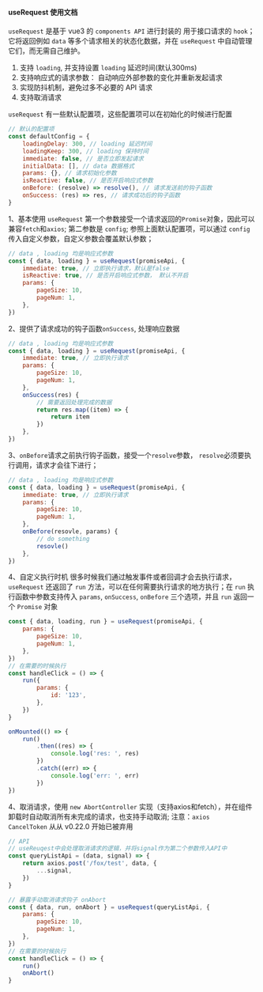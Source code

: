 #### useRequest 使用文档

`useRequest` 是基于 vue3 的 `components API` 进行封装的 用于接口请求的 `hook`； 它将返回例如 `data` 等多个请求相关的状态化数据，并在 `useRequest` 中自动管理它们，而无需自己维护。

1. 支持 `loading`, 并支持设置 `loading` 延迟时间(默认300ms)
2. 支持响应式的请求参数： 自动响应外部参数的变化并重新发起请求
3. 实现防抖机制，避免过多不必要的 API 请求
4. 支持取消请求

`useRequest` 有一些默认配置项，这些配置项可以在初始化的时候进行配置

```javascript {.line-numbers}
// 默认的配置项
const defaultConfig = {
	loadingDelay: 300, // loading 延迟时间
	loadingKeep: 300, // loading 保持时间
	immediate: false, // 是否立即发起请求
	initialData: [], // data 数据格式
	params: {}, // 请求初始化参数
	isReactive: false, // 是否开启响应式参数
	onBefore: (resolve) => resolve(), // 请求发送前的钩子函数
	onSuccess: (res) => res, // 请求成功后的钩子函数
}
```

1、基本使用
`useRequest` 第一个参数接受一个请求返回的`Promise`对象，因此可以兼容`fetch`和`axios`; 第二参数是 `config`; 参照上面默认配置项，可以通过 `config` 传入自定义参数，自定义参数会覆盖默认参数；

```js {.line-numbers}
// data , loading 均是响应式参数
const { data, loading } = useRequest(promiseApi, {
	immediate: true, // 立即执行请求，默认是false
	isReactive: true, // 是否开启响应式参数， 默认不开启
	params: {
		pageSize: 10,
		pageNum: 1,
	},
})
```

2、提供了请求成功的钩子函数`onSuccess`, 处理响应数据

```js {.line-numbers}
// data , loading 均是响应式参数
const { data, loading } = useRequest(promiseApi, {
	immediate: true, // 立即执行请求
	params: {
		pageSize: 10,
		pageNum: 1,
	},
	onSuccess(res) {
		// 需要返回处理完成的数据
		return res.map((item) => {
			return item
		})
	},
})
```

3、`onBefore`请求之前执行钩子函数，接受一个`resolve`参数， `resolve`必须要执行调用，请求才会往下进行；

```js {.line-numbers}
// data , loading 均是响应式参数
const { data, loading } = useRequest(promiseApi, {
	immediate: true, // 立即执行请求
	params: {
		pageSize: 10,
		pageNum: 1,
	},
	onBefore(resovle, params) {
		// do something
		resovle()
	},
})
```

4、自定义执行时机
很多时候我们通过触发事件或者回调才会去执行请求，`useRequest` 还返回了 `run` 方法，可以在任何需要执行请求的地方执行；在 `run` 执行函数中参数支持传入 `params`, `onSuccess`, `onBefore` 三个选项，并且 `run` 返回一个 `Promise` 对象

```js {.line-numbers}
const { data, loading, run } = useRequest(promiseApi, {
	params: {
		pageSize: 10,
		pageNum: 1,
	},
})
// 在需要的时候执行
const handleClick = () => {
	run({
		params: {
			id: '123',
		},
	})
}

onMounted(() => {
	run()
		.then((res) => {
			console.log('res: ', res)
		})
		.catch((err) => {
			console.log('err: ', err)
		})
})
```

4、取消请求，使用 `new AbortController` 实现（支持axios和fetch），并在组件卸载时自动取消所有未完成的请求，也支持手动取消; 注意：`axios CancelToken` 从从 v0.22.0 开始已被弃用

```js {.line-numbers}
// API
// useReuqest中会处理取消请求的逻辑，并将signal作为第二个参数传入API中
const queryListApi = (data, signal) => {
	return axios.post('/fox/test', data, {
		...signal,
	})
}

// 暴露手动取消请求钩子 onAbort
const { data, run, onAbort } = useRequest(queryListApi, {
	params: {
		pageSize: 10,
		pageNum: 1,
	},
})
// 在需要的时候执行
const handleClick = () => {
	run()
	onAbort()
}
```
